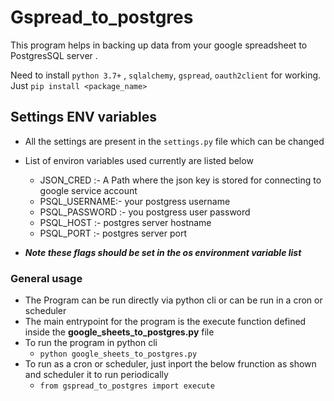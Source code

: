 # Gspread_to_postgres

This program helps in backing up data from your google spreadsheet to PostgresSQL server .

Need to install ```python 3.7+``` , ```sqlalchemy```, ```gspread```, ```oauth2client``` for working.
Just ```pip install <package_name>```

## Settings ENV variables 

* All the settings are present in the ```settings.py``` file which can be changed 
* List of environ variables used currently are listed below
    * JSON_CRED :- A Path where the json key is stored for connecting to google service account
    * PSQL_USERNAME:- your postgress username
    * PSQL_PASSWORD :- you postgress user password
    * PSQL_HOST :- postgres server hostname
    * PSQL_PORT :- postgres server port 

* ***Note these flags should be set in the os environment variable list***

### General usage ###
* The Program can be run directly via python cli or can be run in a cron or scheduler
* The main entrypoint for the program is the execute function defined inside the **google_sheets_to_postgres.py** file
* To run the program in python cli 
    * ``` python google_sheets_to_postgres.py ```
* To run as a cron or scheduler, just inport the below frunction as shown and scheduler it to run periodically
    * ``` from gspread_to_postgres import execute ```

